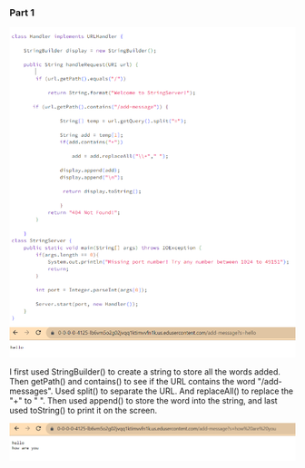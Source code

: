 
### Part 1


![Image](Lab3-1.PNG)
![Image](Lab3.PNG)

I first used StringBuilder() to create a string to store all the words added. Then getPath() and contains() to see if the URL contains the word "/add-messages". Used split() to separate the URL. And replaceAll() to replace the "+" to " ". Then used append() to store the word into the string, and last used toString() to print it on the screen. 




![Image](Lab3-2.PNG)
